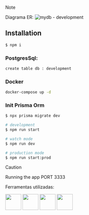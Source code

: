 

> [!NOTE]
> Diagrama ER: 
![mydb - development](https://github.com/user-attachments/assets/5bed29d3-89df-47dc-8729-69d4f87aa0d7)


## Installation

```bash
$ npm i
```





### PostgresSql: 
```bash
create table db : development
```






### Docker 
```bash
docker-compose up -d
```


### Init Prisma Orm
```java
$ npx prisma migrate dev
```


```bash
# development
$ npm run start

# watch mode
$ npm run dev

# production mode
$ npm run start:prod
```

> [!CAUTION]
> Running the app PORT 3333


Ferramentas utilizadas:
<div style = "display: inline">
  <img src="https://cdn.jsdelivr.net/gh/devicons/devicon@latest/icons/nestjs/nestjs-original.svg" width="50px"/>          
  <img src="https://cdn.jsdelivr.net/gh/devicons/devicon@latest/icons/postgresql/postgresql-plain-wordmark.svg" width="50px"/> 
  <img src="https://cdn.jsdelivr.net/gh/devicons/devicon@latest/icons/prisma/prisma-original.svg" width="50px"/>
  <img src="https://cdn.jsdelivr.net/gh/devicons/devicon@latest/icons/docker/docker-original-wordmark.svg" width="50px" />     
</div>
